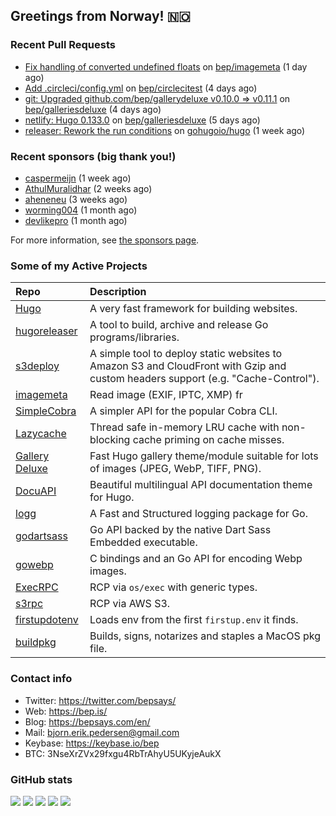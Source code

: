 ## Greetings from Norway! 🇳🇴

### Recent Pull Requests

- [Fix handling of converted undefined floats](https://github.com/bep/imagemeta/pull/33) on [bep/imagemeta](https://github.com/bep/imagemeta) (1 day ago)
- [Add .circleci/config.yml](https://github.com/bep/circlecitest/pull/1) on [bep/circlecitest](https://github.com/bep/circlecitest) (4 days ago)
- [git: Upgraded github.com/bep/gallerydeluxe v0.10.0 =&gt; v0.11.1](https://github.com/bep/galleriesdeluxe/pull/11) on [bep/galleriesdeluxe](https://github.com/bep/galleriesdeluxe) (4 days ago)
- [netlify: Hugo 0.133.0](https://github.com/bep/galleriesdeluxe/pull/10) on [bep/galleriesdeluxe](https://github.com/bep/galleriesdeluxe) (5 days ago)
- [releaser: Rework the run conditions](https://github.com/gohugoio/hugo/pull/12783) on [gohugoio/hugo](https://github.com/gohugoio/hugo) (1 week ago)

### Recent sponsors (big thank you!)

- [caspermeijn](https://github.com/caspermeijn) (1 week ago)
- [AthulMuralidhar](https://github.com/AthulMuralidhar) (2 weeks ago)
- [aheneneu](https://github.com/aheneneu) (3 weeks ago)
- [worming004](https://github.com/worming004) (1 month ago)
- [devlikepro](https://github.com/devlikepro) (1 month ago)

For more information, see [the sponsors page](https://github.com/sponsors/bep/).

### Some of my Active Projects

| Repo  | Description |
| :---------------------------------------- | :------------------------------------------- |
| [Hugo](https://github.com/gohugoio/hugo)|A very fast framework for building websites. |
| [hugoreleaser](https://github.com/gohugoio/hugoreleaser)| A tool to build, archive and release Go programs/libraries.  |
| [s3deploy](https://github.com/bep/s3deploy)| A simple tool to deploy static websites to Amazon S3 and CloudFront with Gzip and custom headers support (e.g. "Cache-Control").|
| [imagemeta](https://github.com/bep/imagemeta)| Read image (EXIF, IPTC, XMP) fr|
| [SimpleCobra](https://github.com/bep/simplecobra)|A simpler API for the popular Cobra CLI.|
| [Lazycache](https://github.com/bep/lazycache)| Thread safe in-memory LRU cache with non-blocking cache priming on cache misses.  |
| [Gallery Deluxe](https://github.com/bep/gallerydeluxe)|Fast Hugo gallery theme/module suitable for lots of images (JPEG, WebP, TIFF, PNG).|
| [DocuAPI](https://github.com/bep/docuapi)| Beautiful multilingual API documentation theme for Hugo.  |
| [logg](https://github.com/bep/logg)| A Fast and Structured logging package for Go.  |
| [godartsass](https://github.com/bep/godartsass)| Go API backed by the native Dart Sass Embedded executable. |
| [gowebp](https://github.com/bep/gowebp)|C bindings and an Go API for encoding Webp images. |
| [ExecRPC](https://github.com/bep/execrpc)|RCP via `os/exec` with generic types.  |
| [s3rpc](https://github.com/bep/s3rpc)|RCP via AWS S3.|
| [firstupdotenv](https://github.com/bep/firstupdotenv)|Loads env from the first `firstup.env` it finds. |
| [buildpkg](https://github.com/bep/buildpkg)| Builds, signs, notarizes and staples a MacOS pkg file. |

### Contact info
- Twitter: https://twitter.com/bepsays/
- Web: https://bep.is/
- Blog: https://bepsays.com/en/
- Mail: bjorn.erik.pedersen@gmail.com
- Keybase: https://keybase.io/bep
- BTC: 3NseXrZVx29fxgu4RbTrAhyU5UKyjeAukX


### GitHub stats

![](https://github-profile-summary-cards.vercel.app/api/cards/profile-details?username=bep&theme=github)
![](https://github-profile-summary-cards.vercel.app/api/cards/repos-per-language?username=bep&theme=github)
![](https://github-profile-summary-cards.vercel.app/api/cards/most-commit-language?username=bep&theme=github)
![](https://github-profile-summary-cards.vercel.app/api/cards/stats?username=bep&theme=github)
![](https://github-profile-summary-cards.vercel.app/api/cards/productive-time?username=bep&theme=github)
